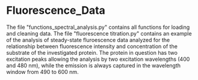 # Fluorescence_Data

The file "functions_spectral_analysis.py" contains all functions for loading and cleaning data. The file "fluorescence titration.py" contains an example of the analysis of steady-state fluroescence data analyzed for the relationship between fluorescence intensity and concentration of the substrate of the investigated protein. The protein in question has two excitation peaks allowing the analysis by two excitation wavelengths (400 and 480 nm), while the emission is always captured in the wavelength window from 490 to 600 nm.

